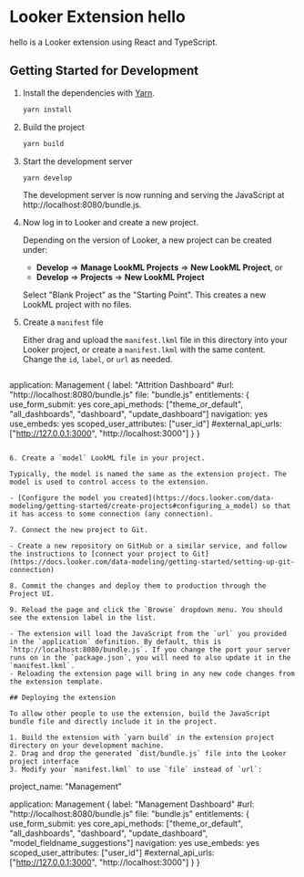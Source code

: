 # Looker Extension hello

hello is a Looker extension using React and TypeScript.

## Getting Started for Development

1. Install the dependencies with [Yarn](https://yarnpkg.com/).

    ```sh
    yarn install
    ```

2. Build the project

    ```sh
    yarn build
    ```

3. Start the development server

    ```sh
    yarn develop
    ```

    The development server is now running and serving the JavaScript at http://localhost:8080/bundle.js.

4. Now log in to Looker and create a new project.

    Depending on the version of Looker, a new project can be created under:

    - **Develop** => **Manage LookML Projects** => **New LookML Project**, or
    - **Develop** => **Projects** => **New LookML Project**

    Select "Blank Project" as the "Starting Point". This creates a new LookML project with no files.

5. Create a `manifest` file

   Either drag and upload the `manifest.lkml` file in this directory into your Looker project, or create a `manifest.lkml` with the same content. Change the `id`, `label`, or `url` as needed.

   ```
 application: Management {
  label: "Attrition Dashboard"
  #url: "http://localhost:8080/bundle.js"
  file: "bundle.js"
  entitlements: {
    use_form_submit: yes
    core_api_methods: ["theme_or_default", "all_dashboards", "dashboard", "update_dashboard"]
    navigation: yes
    use_embeds: yes
    scoped_user_attributes: ["user_id"]
    #external_api_urls: ["http://127.0.0.1:3000", "http://localhost:3000"]
  }
}
   ```

6. Create a `model` LookML file in your project.

   Typically, the model is named the same as the extension project. The model is used to control access to the extension.

   - [Configure the model you created](https://docs.looker.com/data-modeling/getting-started/create-projects#configuring_a_model) so that it has access to some connection (any connection).

7. Connect the new project to Git.

   - Create a new repository on GitHub or a similar service, and follow the instructions to [connect your project to Git](https://docs.looker.com/data-modeling/getting-started/setting-up-git-connection)

8. Commit the changes and deploy them to production through the Project UI.

9. Reload the page and click the `Browse` dropdown menu. You should see the extension label in the list.

   - The extension will load the JavaScript from the `url` you provided in the `application` definition. By default, this is `http://localhost:8080/bundle.js`. If you change the port your server runs on in the `package.json`, you will need to also update it in the `manifest.lkml`.
   - Reloading the extension page will bring in any new code changes from the extension template.

## Deploying the extension

To allow other people to use the extension, build the JavaScript bundle file and directly include it in the project.

1. Build the extension with `yarn build` in the extension project directory on your development machine.
2. Drag and drop the generated `dist/bundle.js` file into the Looker project interface
3. Modify your `manifest.lkml` to use `file` instead of `url`:

   ```
  project_name: "Management"

application: Management {
  label: "Management Dashboard"
  #url: "http://localhost:8080/bundle.js"
  file: "bundle.js"
  entitlements: {
    use_form_submit: yes
    core_api_methods: ["theme_or_default", "all_dashboards", "dashboard", "update_dashboard", "model_fieldname_suggestions"]
    navigation: yes
    use_embeds: yes
    scoped_user_attributes: ["user_id"]
    #external_api_urls: ["http://127.0.0.1:3000", "http://localhost:3000"]
  }
}
   ```

